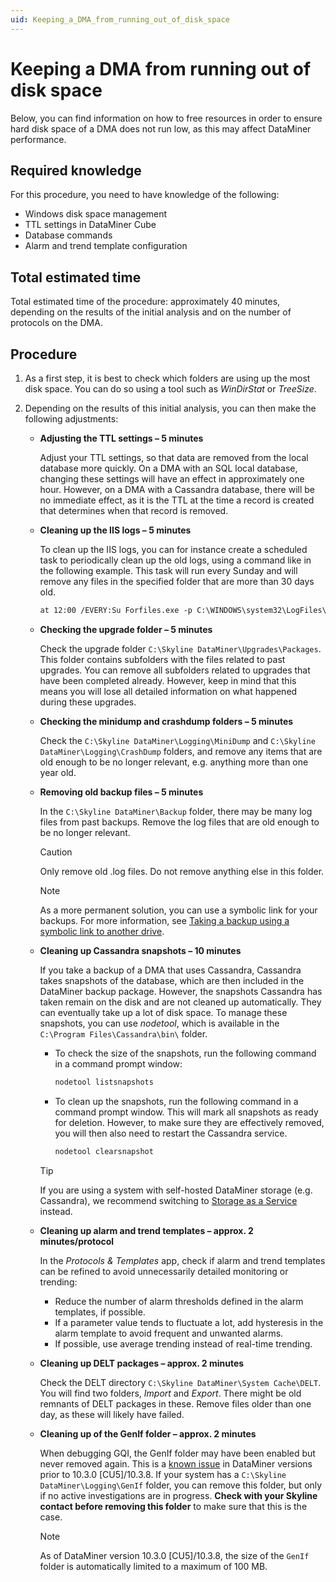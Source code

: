 ```yaml
---
uid: Keeping_a_DMA_from_running_out_of_disk_space
---
```


# Keeping a DMA from running out of disk space

Below, you can find information on how to free resources in order to ensure hard disk space of a DMA does not run low, as this may affect DataMiner performance.

## Required knowledge

For this procedure, you need to have knowledge of the following:

- Windows disk space management
- TTL settings in DataMiner Cube
- Database commands
- Alarm and trend template configuration

## Total estimated time

Total estimated time of the procedure: approximately 40 minutes, depending on the results of the initial analysis and on the number of protocols on the DMA.

## Procedure

1. As a first step, it is best to check which folders are using up the most disk space. You can do so using a tool such as *WinDirStat* or *TreeSize*.

1. Depending on the results of this initial analysis, you can then make the following adjustments:

    - **Adjusting the TTL settings – 5 minutes**

        Adjust your TTL settings, so that data are removed from the local database more quickly. On a DMA with an SQL local database, changing these settings will have an effect in approximately one hour. However, on a DMA with a Cassandra database, there will be no immediate effect, as it is the TTL at the time a record is created that determines when that record is removed.

    - **Cleaning up the IIS logs – 5 minutes**

        To clean up the IIS logs, you can for instance create a scheduled task to periodically clean up the old logs, using a command like in the following example. This task will run every Sunday and will remove any files in the specified folder that are more than 30 days old.

        ```txt
        at 12:00 /EVERY:Su Forfiles.exe -p C:\WINDOWS\system32\LogFiles\W3SVC1 -m *.log -d -30 -c\"Cmd.exe /C del @path\"
        ```

    - **Checking the upgrade folder – 5 minutes**

        Check the upgrade folder `C:\Skyline DataMiner\Upgrades\Packages`. This folder contains subfolders with the files related to past upgrades. You can remove all subfolders related to upgrades that have been completed already. However, keep in mind that this means you will lose all detailed information on what happened during these upgrades.

    - **Checking the minidump and crashdump folders – 5 minutes**

        Check the `C:\Skyline DataMiner\Logging\MiniDump` and `C:\Skyline DataMiner\Logging\CrashDump` folders, and remove any items that are old enough to be no longer relevant, e.g. anything more than one year old.

    - **Removing old backup files – 5 minutes**

        In the `C:\Skyline DataMiner\Backup` folder, there may be many log files from past backups. Remove the log files that are old enough to be no longer relevant.

        > [!CAUTION]
        > Only remove old .log files. Do not remove anything else in this folder.

        > [!NOTE]
        > As a more permanent solution, you can use a symbolic link for your backups. For more information, see [Taking a backup using a symbolic link to another drive](xref:MOP_Taking_a_backup_using_a_symbolic_link_to_another_drive).

    - **Cleaning up Cassandra snapshots – 10 minutes**

        If you take a backup of a DMA that uses Cassandra, Cassandra takes snapshots of the database, which are then included in the DataMiner backup package. However, the snapshots Cassandra has taken remain on the disk and are not cleaned up automatically. They can eventually take up a lot of disk space. To manage these snapshots, you can use *nodetool*, which is available in the `C:\Program Files\Cassandra\bin\` folder.

        - To check the size of the snapshots, run the following command in a command prompt window:

            ```txt
            nodetool listsnapshots
            ```

        - To clean up the snapshots, run the following command in a command prompt window. This will mark all snapshots as ready for deletion. However, to make sure they are effectively removed, you will then also need to restart the Cassandra service.

            ```txt
            nodetool clearsnapshot
            ```

      > [!TIP]
      > If you are using a system with self-hosted DataMiner storage (e.g. Cassandra), we recommend switching to [Storage as a Service](xref:STaaS) instead.

    - **Cleaning up alarm and trend templates – approx. 2 minutes/protocol**

        In the *Protocols & Templates* app, check if alarm and trend templates can be refined to avoid unnecessarily detailed monitoring or trending:

        - Reduce the number of alarm thresholds defined in the alarm templates, if possible.
        - If a parameter value tends to fluctuate a lot, add hysteresis in the alarm template to avoid frequent and unwanted alarms.
        - If possible, use average trending instead of real-time trending.

    - **Cleaning up DELT packages – approx. 2 minutes**

        Check the DELT directory `C:\Skyline DataMiner\System Cache\DELT`. You will find two folders, *Import* and *Export*. There might be old remnants of DELT packages in these. Remove files older than one day, as these will likely have failed.

    - **Cleaning up of the GenIf folder – approx. 2 minutes**

        When debugging GQI, the GenIf folder may have been enabled but never removed again. This is a [known issue](xref:KI_GenIf_Folder_Growing_In_Size) in DataMiner versions prior to  10.3.0 [CU5]/10.3.8. If your system has a `C:\Skyline DataMiner\Logging\GenIf` folder, you can remove this folder, but only if no active investigations are in progress. **Check with your Skyline contact before removing this folder** to make sure that this is the case.

        > [!NOTE]
        > As of DataMiner version 10.3.0 [CU5]/10.3.8, the size of the `GenIf` folder is automatically limited to a maximum of 100 MB<!-- RN 36642 -->.

